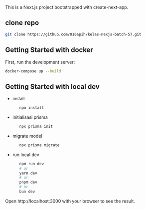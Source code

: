 This is a Next.js project bootstrapped with create-next-app.

## clone repo
   ```bash
   git clone https://github.com/016apih/kelas-nexjs-batch-57.git
   ```

## Getting Started with docker
   First, run the development server:

   ```bash
   docker-compose up --build
   ```

## Getting Started with local dev
   - install
      ```bash
         npm install
      ```

   - initialisasi prisma
      ```bash
         npx prisma init
      ```

   - migrate model
      ```bash
         npx prisma migrate
      ```

   - run local dev
      ```bash
         npm run dev
         # or
         yarn dev
         # or
         pnpm dev
         # or
         bun dev
      ```

Open http://localhost:3000 with your browser to see the result.
